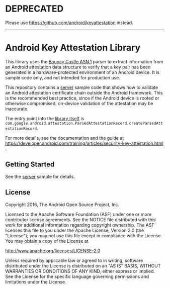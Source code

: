 # DEPRECATED

Please use https://github.com/android/keyattestation instead.

-----------

Android Key Attestation Library
===================================

This library uses the [Bouncy Castle ASN.1][1] parser to extract information
from an Android attestation data structure to verify that a key pair has been
generated in a hardware-protected environment of an Android device. It is
sample code only, and not intended for production use.

This repository contains a [server](src/main/java/com/android/example/)
sample code that shows how to validate an Android attestation certificate chain
outside the Android framework. This is the recommended best practice, since if
the Android device is rooted or otherwise compromised, on-device validation of
the attestation may be inaccurate.

The entry point into the
[library itself](src/main/java/com/google/android/attestation/)
is `com.google.android.attestation.ParsedAttestationRecord.createParsedAttestationRecord`.

For more details, see the documentation and the guide at
https://developer.android.com/training/articles/security-key-attestation.html .

[1]: https://www.bouncycastle.org/


Getting Started
---------------

See the [server](server/) sample for details.

License
-------

Copyright 2016, The Android Open Source Project, Inc.

Licensed to the Apache Software Foundation (ASF) under one or more contributor
license agreements. See the NOTICE file distributed with this work for
additional information regarding copyright ownership. The ASF licenses this
file to you under the Apache License, Version 2.0 (the "License"); you may not
use this file except in compliance with the License. You may obtain a copy of
the License at

http://www.apache.org/licenses/LICENSE-2.0

Unless required by applicable law or agreed to in writing, software
distributed under the License is distributed on an "AS IS" BASIS, WITHOUT
WARRANTIES OR CONDITIONS OF ANY KIND, either express or implied. See the
License for the specific language governing permissions and limitations under
the License.
